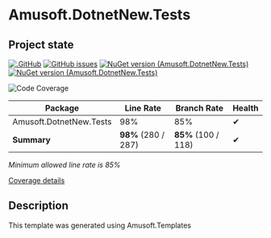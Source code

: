 # Amusoft.DotnetNew.Tests

## Project state

[![.GitHub](https://github.com/taori/Amusoft.DotnetNew.Tests/actions/workflows/CI.yml/badge.svg)](https://github.com/taori/Amusoft.DotnetNew.Tests/actions/workflows/CI.yml)
[![GitHub issues](https://img.shields.io/github/issues/taori/Amusoft.DotnetNew.Tests)](https://github.com/taori/Amusoft.DotnetNew.Tests/issues)
[![NuGet version (Amusoft.DotnetNew.Tests)](https://img.shields.io/nuget/v/Amusoft.DotnetNew.Tests.svg)](https://www.nuget.org/packages/Amusoft.DotnetNew.Tests/)
[![NuGet version (Amusoft.DotnetNew.Tests)](https://img.shields.io/nuget/vpre/Amusoft.DotnetNew.Tests.svg)](https://www.nuget.org/packages/Amusoft.DotnetNew.Tests/latest/prerelease)

<!--CoverageStart-->
![Code Coverage](https://img.shields.io/badge/Code%20Coverage-98%25-success?style=flat)

Package | Line Rate | Branch Rate | Health
-------- | --------- | ----------- | ------
Amusoft.DotnetNew.Tests | 98% | 85% | ✔
**Summary** | **98%** (280 / 287) | **85%** (100 / 118) | ✔

_Minimum allowed line rate is 85%_

[Coverage details](https://taori.github.io/Amusoft.DotnetNew.Tests)
<!--CoverageEnd-->

## Description

This template was generated using Amusoft.Templates